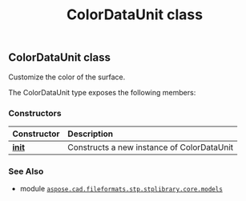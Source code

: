 ﻿---
title: ColorDataUnit class
second_title: Aspose.CAD for Python via .NET API References
description: 
type: docs
weight: 10
url: /aspose.cad.fileformats.stp.stplibrary.core.models/colordataunit/
is_root: false
---

## ColorDataUnit class

Customize the color of the surface.



The ColorDataUnit type exposes the following members:

### Constructors
| Constructor | Description |
| :- | :- |
| [__init__](/cad/python-net/aspose.cad.fileformats.stp.stplibrary.core.models/colordataunit/__init__/#) | Constructs a new instance of ColorDataUnit |



### See Also
* module [`aspose.cad.fileformats.stp.stplibrary.core.models`](..)
